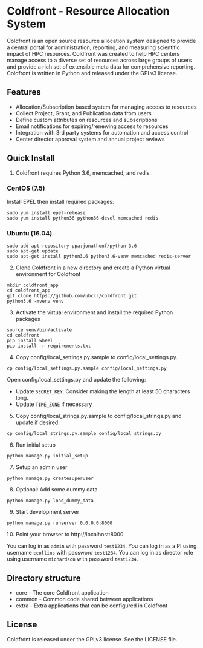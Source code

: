 # Coldfront - Resource Allocation System

Coldfront is an open source resource allocation system designed to provide a
central portal for administration, reporting, and measuring scientific impact
of HPC resources. Coldfront was created to help HPC centers manage access to a
diverse set of resources across large groups of users and provide a rich set of
extensible meta data for comprehensive reporting. Coldfront is written in
Python and released under the GPLv3 license.

## Features

- Allocation/Subscription based system for managing access to resources
- Collect Project, Grant, and Publication data from users
- Define custom attributes on resources and subscriptions
- Email notifications for expiring/renewing access to resources
- Integration with 3rd party systems for automation and access control
- Center director approval system and annual project reviews


## Quick Install
1. Coldfront requires Python 3.6, memcached, and redis. 

### CentOS (7.5)

Install EPEL then install required packages:

```
sudo yum install epel-release
sudo yum install python36 python36-devel memcached redis
``` 

### Ubuntu (16.04)
```
sudo add-apt-repository ppa:jonathonf/python-3.6
sudo apt-get update
sudo apt-get install python3.6 python3.6-venv memcached redis-server
``` 

2. Clone Coldfront in a new directory and create a Python virtual environment for Coldfront
```
mkdir coldfront_app
cd coldfront_app
git clone https://github.com/ubccr/coldfront.git
python3.6 -mvenv venv
```

3. Activate the virtual environment and install the required Python packages
```
source venv/bin/activate
cd coldfront
pip install wheel
pip install -r requirements.txt

```

4. Copy config/local_settings.py.sample to config/local_settings.py. 
```
cp config/local_settings.py.sample config/local_settings.py
```
Open config/local_settings.py and update the following:
* Update `SECRET_KEY`. Consider making the length at least 50 characters long. 
* Update `TIME_ZONE` if necessary


5. Copy config/local_strings.py.sample to config/local_strings.py and update if desired. 
```
cp config/local_strings.py.sample config/local_strings.py
```

6. Run initial setup
```
python manage.py initial_setup
```

7. Setup an admin user
```
python manage.py createsuperuser
```

8. Optional: Add some dummy data
```
python manage.py load_dummy_data
```

9. Start development server
```
python manage.py runserver 0.0.0.0:8000
```

10. Point your browser to http://localhost:8000

You can log in as `admin` with password `test1234`. 
You can log in as a PI using username `ccollins` with password `test1234`.
You can log in as director role using username `michardson` with password `test1234`.



## Directory structure

- core - The core Coldfront application
- common - Common code shared between applications
- extra - Extra applications that can be configured in Coldfront

## License

Coldfront is released under the GPLv3 license. See the LICENSE file.
